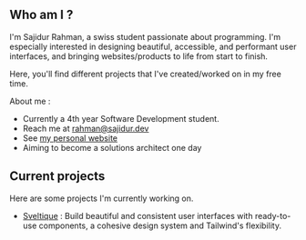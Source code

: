 ## Who am I ?

I'm Sajidur Rahman, a swiss student passionate about programming. I'm especially interested in designing
beautiful, accessible, and performant user interfaces, and bringing websites/products to life from start to finish.

Here, you'll find different projects that I've created/worked on in my free time.

About me :
- Currently a 4th year Software Development student.
- Reach me at <a href="mailto:rahman@sajidur.dev">rahman@sajidur.dev</a>
- See [my personal website](https://www.sajidur.dev)
- Aiming to become a solutions architect one day

## Current projects

Here are some projects I'm currently working on.

* [Sveltique](https://github.com/sveltique/sveltique) : Build beautiful and consistent user interfaces with ready-to-use components, a cohesive design system and Tailwind's flexibility.
